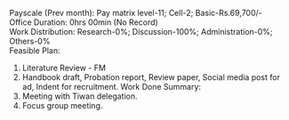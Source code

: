 Payscale (Prev month): Pay matrix level-11; Cell-2; Basic-Rs.69,700/-\
Office Duration: 0hrs 00min (No Record)\
Work Distribution: Research-0%; Discussion-100%; Administration-0%; Others-0%\
Feasible Plan:
1. Literature Review - FM
3. Handbook draft, Probation report, Review paper, Social media post for ad, Indent for recruitment. 
Work Done Summary:
1. Meeting with Tiwan delegation.
2. Focus group meeting.
